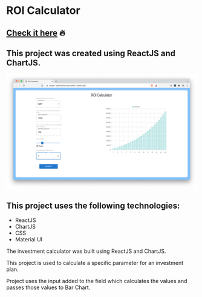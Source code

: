 # ROI Calculator

## [Check it here](https://master--astonishing-pika-b91b72.netlify.app/) :fire:

## This project was created using ReactJS and ChartJS.

![](https://github.com/mayurchauhan91/Portfolio/blob/master/Image/Project%203.png)

## This project uses the following technologies:

* ReactJS
* ChartJS
* CSS
* Material UI


The investment calculator was built using ReactJS and ChartJS.

This project is used to calculate a specific parameter for an investment plan.

Project uses the input added to the field which calculates the values and passes those values to Bar Chart.




